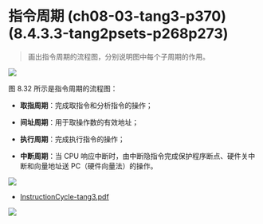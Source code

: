 
# 指令周期 (ch08-03-tang3-p370) (8.4.3.3-tang2psets-p268p273)

> 画出指令周期的流程图，分别说明图中每个子周期的作用。

![](assets/8.4.3.3-tang2psets-p268p273.png)

图 8.32 所示是指令周期的流程图：

- **取指周期**：完成取指令和分析指令的操作；
    
- **间址周期**：用于取操作数的有效地址；
    
- **执行周期**：完成执行指令的操作；
    
- **中断周期**：当 CPU 响应中断时，由中断隐指令完成保护程序断点、硬件关中断和向量地址送 PC（硬件向量法）的操作。

![](assets/pic8.32-指令周期流程-tang2psets-p274.png)

- [InstructionCycle-tang3.pdf](assets/InstructionCycle-tang3.pdf)

![](assets/pic8.8-指令周期流程-tang3-p343.png)